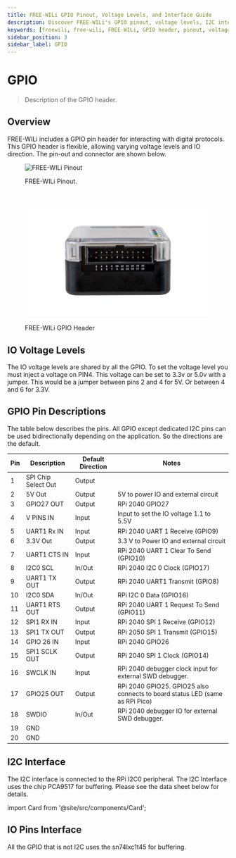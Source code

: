 ```yaml
---
title: FREE-WILi GPIO Pinout, Voltage Levels, and Interface Guide
description: Discover FREE-WILi's GPIO pinout, voltage levels, I2C interface, and IO pins. Includes pin descriptions and downloadable datasheets for detailed specs.
keywords: [freewili, free-wili, FREE-WILi, GPIO header, pinout, voltage levels, I2C interface, IO pins, PCA9517, sn74lxc1t45, GPIO pin descriptions, digital protocols]
sidebar_position: 3
sidebar_label: GPIO
---
```


# GPIO
> Description of the GPIO header.

## Overview

FREE-WILi includes a GPIO pin header for interacting with digital protocols. This GPIO header is flexible, allowing varying voltage levels and IO direction. The pin-out and connector are shown below.

<!-- <span style={{color:'red'}}>**NOTE PRODUCTION FREE-WiLi (REV5) WILL MAKE GPIO 27 DEFAULT OUTPUT and GPIO26 DEFAULT INPUT. THIS DOCUMENT IS UPDATED FOR REV5 PRODUCTION HARDWARE.**</span> -->

<div class="text--center">

<figure>

![FREE-WILi Pinout](./assets/gpio-pinout.jpg "Pinout")
<figcaption>FREE-WILi Pinout.</figcaption>
</figure>
</div>

<br/>

<div class="text--center">

<figure>

![FREE-WILi GPIO Header](./assets/gpio-header.png "FREE-WILi GPIO Header")
<figcaption>FREE-WILi GPIO Header</figcaption>
</figure>
</div>

## IO Voltage Levels

The IO voltage levels are shared by all the GPIO.  To set the voltage level you must inject a voltage on PIN4. This voltage can be set to 3.3v or 5.0v with a jumper. This would be a jumper between pins 2 and 4 for 5V. Or between 4 and 6 for 3.3V.

## GPIO Pin Descriptions

The table below describes the pins. All GPIO except dedicated I2C pins can be used bidirectionally depending on the application. So the directions are the default.

| **Pin** 	| **Description**     	| **Default Direction** 	| **Notes**                                                                    	|
|---------	|---------------------	|-----------------------	|------------------------------------------------------------------------------	|
| 1       	| SPI Chip Select Out 	| Output                	|                                                                              	|
| 2       	| 5V Out              	| Output                	| 5V to power IO and external circuit                                          	|
| 3       	| GPIO27 OUT          	| Output                	| RPi 2040 GPIO27                                                              	|
| 4       	| V PINS IN           	| Input                 	| Input to set the IO voltage 1.1 to 5.5V                                      	|
| 5       	| UART1 Rx IN         	| Input                 	| RPi 2040 UART 1 Receive (GPIO9)                                              	|
| 6       	| 3.3V Out            	| Output                	| 3.3 V to Power IO and external circuit                                       	|
| 7       	| UART1 CTS IN        	| Input                 	| RPi 2040 UART 1 Clear To Send (GPIO10)                                       	|
| 8       	| I2C0 SCL            	| In/Out                	| RPi 2040 I2C 0 Clock (GPIO17)                                                	|
| 9       	| UART1 TX OUT        	| Output                	| RPi 2040 UART1 Transmit (GPIO8)                                              	|
| 10      	| I2C0 SDA            	| In/Out                	| RPi I2C 0 Data (GPIO16)                                                      	|
| 11      	| UART1 RTS OUT       	| Output                	| RPi 2040 UART 1 Request To Send (GPIO11)                                     	|
| 12      	| SPI1 RX IN          	| Input                 	| RPi 2040 SPI 1 Receive (GPIO12)                                              	|
| 13      	| SPI1 TX OUT         	| Output                	| RPi 2050 SPI 1 Transmit (GPIO15)                                             	|
| 14      	| GPIO 26 IN          	| Input                 	| RPi 2040 GPIO26                                                              	|
| 15      	| SPI1 SCLK OUT       	| Output                	| RPi 2040 SPI 1 Clock (GPIO14)                                                	|
| 16      	| SWCLK IN            	| Input                 	| RPi 2040 debugger clock input for external SWD debugger.                     	|
| 17      	| GPIO25 OUT          	| Output                	| RPi 2040 GPIO25. GPIO25 also connects to board status LED (same as RPi Pico) 	|
| 18      	| SWDIO               	| In/Out                	| RPi 2040 debugger IO for external SWD debugger.                              	|
| 19      	| GND                 	|                       	|                                                                              	|
| 20      	| GND                 	|                       	|                                                                              	|

## I2C Interface

The I2C interface is connected to the RPi I2C0 peripheral. The I2C Interface uses the chip PCA9517 for buffering. Please see the data sheet below for details.

<!-- <a target="\_blank" href={require('./assets/PCA9517-3139014.pdf').default}> Download this docx </a> -->

import Card from '@site/src/components/Card';

<Card 
  title="PCA9517-3139014.pdf"
  description="pdf"
  link="/downloads/PCA9517-3139014.pdf" 
  imageUrl="/img/png-download.png"
/>

## IO Pins Interface

All the GPIO that is not I2C uses the sn74lxc1t45 for buffering.

<Card 
  title="sn74lxc1t45.pdf"
  description="pdf"
  link="/downloads/sn74lxc1t45.pdf" 
  imageUrl="/img/png-download.png"
/>